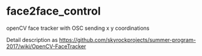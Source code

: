 # face2face_control
openCV face tracker with OSC sending x y coordinations

Detail description as https://github.com/skyrockprojects/summer-program-2017/wiki/OpenCV-FaceTracker
